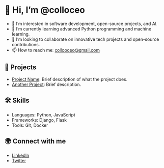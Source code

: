 # 👋 Hi, I’m @colloceo
- 👀 I’m interested in software development, open-source projects, and AI.
- 🌱 I’m currently learning advanced Python programming and machine learning.
- 💞️ I’m looking to collaborate on innovative tech projects and open-source contributions.
- 📫 How to reach me: collooceo@gmail.com

## 🌟 Projects
- [Project Name](link): Brief description of what the project does.
- [Another Project](link): Brief description.

## 🛠️ Skills
- Languages: Python, JavaScript
- Frameworks: Django, Flask
- Tools: Git, Docker

## 🌍 Connect with me
- [LinkedIn](your-link)
- [Twitter](your-link)